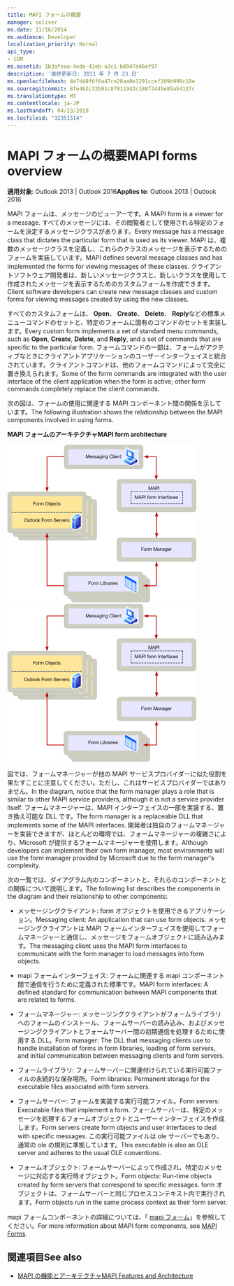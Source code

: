 ```yaml
---
title: MAPI フォームの概要
manager: soliver
ms.date: 11/16/2014
ms.audience: Developer
localization_priority: Normal
api_type:
- COM
ms.assetid: 1b3afeaa-4ede-41eb-a3c1-b8947a46ef97
description: '最終更新日: 2011 年 7 月 23 日'
ms.openlocfilehash: 4e7d48f6f6a47ce28aa0e1291ccef209b998c18e
ms.sourcegitcommit: 8fe462c32b91c87911942c188f3445e85a54137c
ms.translationtype: MT
ms.contentlocale: ja-JP
ms.lasthandoff: 04/23/2019
ms.locfileid: "32351514"
---
```

# <a name="mapi-forms-overview"></a><span data-ttu-id="da08c-103">MAPI フォームの概要</span><span class="sxs-lookup"><span data-stu-id="da08c-103">MAPI forms overview</span></span>
  
<span data-ttu-id="da08c-104">**適用対象**: Outlook 2013 | Outlook 2016</span><span class="sxs-lookup"><span data-stu-id="da08c-104">**Applies to**: Outlook 2013 | Outlook 2016</span></span> 
  
<span data-ttu-id="da08c-105">MAPI フォームは、メッセージのビューアーです。</span><span class="sxs-lookup"><span data-stu-id="da08c-105">A MAPI form is a viewer for a message.</span></span> <span data-ttu-id="da08c-106">すべてのメッセージには、その閲覧者として使用される特定のフォームを決定するメッセージクラスがあります。</span><span class="sxs-lookup"><span data-stu-id="da08c-106">Every message has a message class that dictates the particular form that is used as its viewer.</span></span> <span data-ttu-id="da08c-107">MAPI は、複数のメッセージクラスを定義し、これらのクラスのメッセージを表示するためのフォームを実装しています。</span><span class="sxs-lookup"><span data-stu-id="da08c-107">MAPI defines several message classes and has implemented the forms for viewing messages of these classes.</span></span> <span data-ttu-id="da08c-108">クライアントソフトウェア開発者は、新しいメッセージクラスと、新しいクラスを使用して作成されたメッセージを表示するためのカスタムフォームを作成できます。</span><span class="sxs-lookup"><span data-stu-id="da08c-108">Client software developers can create new message classes and custom forms for viewing messages created by using the new classes.</span></span>
  
<span data-ttu-id="da08c-109">すべてのカスタムフォームは、 **Open**、 **Create**、 **Delete**、 **Reply**などの標準メニューコマンドのセットと、特定のフォームに固有のコマンドのセットを実装します。</span><span class="sxs-lookup"><span data-stu-id="da08c-109">Every custom form implements a set of standard menu commands, such as **Open**, **Create**, **Delete**, and **Reply**, and a set of commands that are specific to the particular form.</span></span> <span data-ttu-id="da08c-110">フォームコマンドの一部は、フォームがアクティブなときにクライアントアプリケーションのユーザーインターフェイスと統合されています。クライアントコマンドは、他のフォームコマンドによって完全に置き換えられます。</span><span class="sxs-lookup"><span data-stu-id="da08c-110">Some of the form commands are integrated with the user interface of the client application when the form is active; other form commands completely replace the client commands.</span></span> 
  
<span data-ttu-id="da08c-111">次の図は、フォームの使用に関連する MAPI コンポーネント間の関係を示しています。</span><span class="sxs-lookup"><span data-stu-id="da08c-111">The following illustration shows the relationship between the MAPI components involved in using forms.</span></span> 
  
<span data-ttu-id="da08c-112">**MAPI フォームのアーキテクチャ**</span><span class="sxs-lookup"><span data-stu-id="da08c-112">**MAPI form architecture**</span></span>
  
<span data-ttu-id="da08c-113">![MAPI フォームのアーキテクチャ](media/forms01.gif "MAPI フォームのアーキテクチャ")</span><span class="sxs-lookup"><span data-stu-id="da08c-113">![MAPI form architecture](media/forms01.gif "MAPI form architecture")</span></span>
  
<span data-ttu-id="da08c-114">図では、フォームマネージャーが他の MAPI サービスプロバイダーに似た役割を果たすことに注意してください。ただし、これはサービスプロバイダーではありません。</span><span class="sxs-lookup"><span data-stu-id="da08c-114">In the diagram, notice that the form manager plays a role that is similar to other MAPI service providers, although it is not a service provider itself.</span></span> <span data-ttu-id="da08c-115">フォームマネージャーは、MAPI インターフェイスの一部を実装する、置き換え可能な DLL です。</span><span class="sxs-lookup"><span data-stu-id="da08c-115">The form manager is a replaceable DLL that implements some of the MAPI interfaces.</span></span> <span data-ttu-id="da08c-116">開発者は独自のフォームマネージャーを実装できますが、ほとんどの環境では、フォームマネージャーの複雑さにより、Microsoft が提供するフォームマネージャーを使用します。</span><span class="sxs-lookup"><span data-stu-id="da08c-116">Although developers can implement their own form manager, most environments will use the form manager provided by Microsoft due to the form manager's complexity.</span></span>
  
<span data-ttu-id="da08c-117">次の一覧では、ダイアグラム内のコンポーネントと、それらのコンポーネントとの関係について説明します。</span><span class="sxs-lookup"><span data-stu-id="da08c-117">The following list describes the components in the diagram and their relationship to other components:</span></span>
  
- <span data-ttu-id="da08c-118">メッセージングクライアント: form オブジェクトを使用できるアプリケーション。</span><span class="sxs-lookup"><span data-stu-id="da08c-118">Messaging client: An application that can use form objects.</span></span> <span data-ttu-id="da08c-119">メッセージングクライアントは MAPI フォームインターフェイスを使用してフォームマネージャーと通信し、メッセージをフォームオブジェクトに読み込みます。</span><span class="sxs-lookup"><span data-stu-id="da08c-119">The messaging client uses the MAPI form interfaces to communicate with the form manager to load messages into form objects.</span></span>
    
- <span data-ttu-id="da08c-120">mapi フォームインターフェイス: フォームに関連する mapi コンポーネント間で通信を行うために定義された標準です。</span><span class="sxs-lookup"><span data-stu-id="da08c-120">MAPI form interfaces: A defined standard for communication between MAPI components that are related to forms.</span></span>
    
- <span data-ttu-id="da08c-121">フォームマネージャー: メッセージングクライアントがフォームライブラリへのフォームのインストール、フォームサーバーの読み込み、およびメッセージングクライアントとフォームサーバー間の初期通信を処理するために使用する DLL。</span><span class="sxs-lookup"><span data-stu-id="da08c-121">Form manager: The DLL that messaging clients use to handle installation of forms in form libraries, loading of form servers, and initial communication between messaging clients and form servers.</span></span>
    
- <span data-ttu-id="da08c-122">フォームライブラリ: フォームサーバーに関連付けられている実行可能ファイルの永続的な保存場所。</span><span class="sxs-lookup"><span data-stu-id="da08c-122">Form libraries: Permanent storage for the executable files associated with form servers.</span></span>
    
- <span data-ttu-id="da08c-123">フォームサーバー: フォームを実装する実行可能ファイル。</span><span class="sxs-lookup"><span data-stu-id="da08c-123">Form servers: Executable files that implement a form.</span></span> <span data-ttu-id="da08c-124">フォームサーバーは、特定のメッセージを処理するフォームオブジェクトとユーザーインターフェイスを作成します。</span><span class="sxs-lookup"><span data-stu-id="da08c-124">Form servers create form objects and user interfaces to deal with specific messages.</span></span> <span data-ttu-id="da08c-125">この実行可能ファイルは ole サーバーでもあり、通常の ole の規則に準拠しています。</span><span class="sxs-lookup"><span data-stu-id="da08c-125">This executable is also an OLE server and adheres to the usual OLE conventions.</span></span>
    
- <span data-ttu-id="da08c-126">フォームオブジェクト: フォームサーバーによって作成され、特定のメッセージに対応する実行時オブジェクト。</span><span class="sxs-lookup"><span data-stu-id="da08c-126">Form objects: Run-time objects created by form servers that correspond to specific messages.</span></span> <span data-ttu-id="da08c-127">form オブジェクトは、フォームサーバーと同じプロセスコンテキスト内で実行されます。</span><span class="sxs-lookup"><span data-stu-id="da08c-127">Form objects run in the same process context as their form server.</span></span>
    
<span data-ttu-id="da08c-128">mapi フォームコンポーネントの詳細については、「 [mapi フォーム](mapi-forms.md)」を参照してください。</span><span class="sxs-lookup"><span data-stu-id="da08c-128">For more information about MAPI form components, see [MAPI Forms](mapi-forms.md).</span></span>
  
## <a name="see-also"></a><span data-ttu-id="da08c-129">関連項目</span><span class="sxs-lookup"><span data-stu-id="da08c-129">See also</span></span>

- [<span data-ttu-id="da08c-130">MAPI の機能とアーキテクチャ</span><span class="sxs-lookup"><span data-stu-id="da08c-130">MAPI Features and Architecture</span></span>](mapi-features-and-architecture.md)


